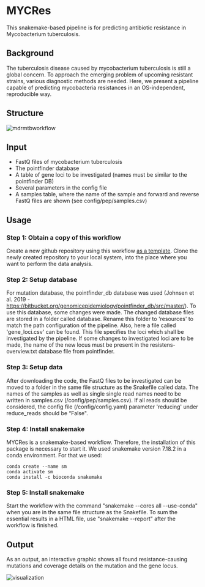 # MYCRes

This snakemake-based pipeline is for predicting antibiotic resistance in Mycobacterium tuberculosis.

## Background
The tuberculosis disease caused by mycobacterium tuberculosis is still a global concern. 
To approach the emerging problem of upcoming resistant strains, various diagnostic methods are needed.
Here, we present a pipeline capable of predicting mycobacteria resistances in an OS-independent, reproducible way.

## Structure

![mdrmtbworkflow](https://user-images.githubusercontent.com/95088942/203801407-31fec80a-f628-45ef-a9aa-372e6e7f2256.png)

## Input
- FastQ files of mycobacterium tuberculosis
- The pointfinder database
- A table of gene loci to be investigated (names must be similar to the pointfinder DB)
- Several parameters in the config file
- A samples table, where the name of the sample and forward and reverse FastQ files are shown (see config/pep/samples.csv)

## Usage
### Step 1: Obtain a copy of this workflow
Create a new github repository using this workflow [as a template](https://docs.github.com/en/repositories/creating-and-managing-repositories/creating-a-repository-from-a-template).
Clone the newly created repository to your local system, into the place where you want to perform the data analysis.

### Step 2: Setup database

For mutation database, the pointfinder_db database was used (Johnsen et al. 2019 - https://bitbucket.org/genomicepidemiology/pointfinder_db/src/master/).
To use this database, some changes were made. The changed database files are stored in a folder called database. Rename this folder to 'resources' to match the path configuration of the pipeline.
Also, here a file called 'gene_loci.csv' can be found. This file specifies the loci which shall be investigated by the pipeline. If some changes to investigated loci are to be made, the name of the new locus must be present in the resistens-overview.txt database file from pointfinder.

### Step 3: Setup data

After downloading the code, the FastQ files to be investigated can be moved to a folder in the same file structure as the Snakefile called data. 
The names of the samples as well as single single read names need to be written in samples.csv (/config/pep/samples.csv). If all reads should be considered, the config file (/config/config.yaml) parameter 'reducing' under reduce_reads should be “False".

### Step 4: Install snakemake

MYCRes is a snakemake-based workflow. Therefore, the installation of this package is necessary to start it. We used snakemake version 7.18.2 in a conda environment. For that we used:
```
conda create --name sm
conda activate sm
conda install -c bioconda snakemake
```

### Step 5: Install snakemake

Start the workflow with the command "snakemake --cores all --use-conda" when you are in the same file structure as the Snakefile. 
To sum the essential results in a HTML file, use "snakemake --report" after the workflow is finished.

## Output
As an output, an interactive graphic shows all found resistance-causing mutations and coverage details on the mutation and the gene locus.

![visualization](https://user-images.githubusercontent.com/95088942/203805733-2e8247f8-a7bf-455d-aec0-4f084ecef91e.png)
